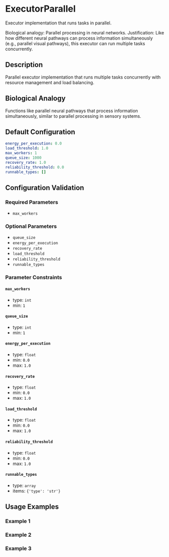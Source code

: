 # ExecutorParallel

Executor implementation that runs tasks in parallel.

Biological analogy: Parallel processing in neural networks.
Justification: Like how different neural pathways can process information
simultaneously (e.g., parallel visual pathways), this executor can run
multiple tasks concurrently.

## Description

Parallel executor implementation that runs multiple tasks concurrently
with resource management and load balancing.


## Biological Analogy

Functions like parallel neural pathways that process information
simultaneously, similar to parallel processing in sensory systems.


## Default Configuration

```yaml
energy_per_execution: 0.0
load_threshold: 1.0
max_workers: 1
queue_size: 1000
recovery_rate: 1.0
reliability_threshold: 0.0
runnable_types: []
```

## Configuration Validation

### Required Parameters

- `max_workers`

### Optional Parameters

- `queue_size`
- `energy_per_execution`
- `recovery_rate`
- `load_threshold`
- `reliability_threshold`
- `runnable_types`

### Parameter Constraints

#### `max_workers`

- type: `int`
- min: `1`

#### `queue_size`

- type: `int`
- min: `1`

#### `energy_per_execution`

- type: `float`
- min: `0.0`
- max: `1.0`

#### `recovery_rate`

- type: `float`
- min: `0.0`
- max: `1.0`

#### `load_threshold`

- type: `float`
- min: `0.0`
- max: `1.0`

#### `reliability_threshold`

- type: `float`
- min: `0.0`
- max: `1.0`

#### `runnable_types`

- type: `array`
- items: `{'type': 'str'}`

## Usage Examples

### Example 1

### Example 2

### Example 3

